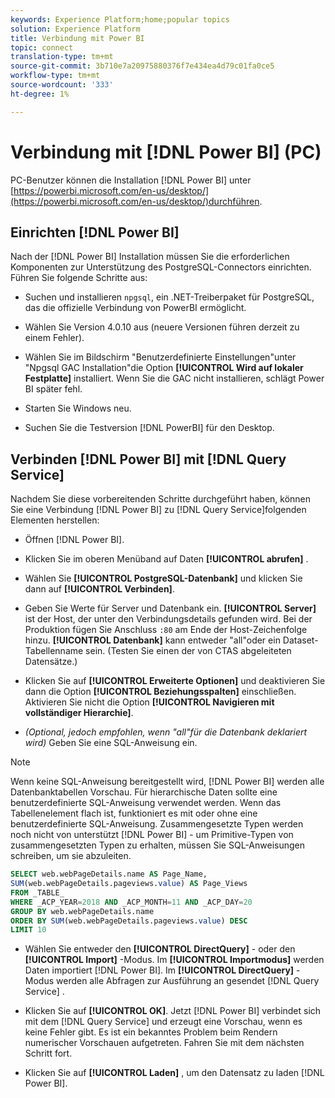 ```yaml
---
keywords: Experience Platform;home;popular topics
solution: Experience Platform
title: Verbindung mit Power BI
topic: connect
translation-type: tm+mt
source-git-commit: 3b710e7a20975880376f7e434ea4d79c01fa0ce5
workflow-type: tm+mt
source-wordcount: '333'
ht-degree: 1%

---
```



# Verbindung mit [!DNL Power BI] (PC)

PC-Benutzer können die Installation [!DNL Power BI] unter [https://powerbi.microsoft.com/en-us/desktop/](https://powerbi.microsoft.com/en-us/desktop/)durchführen.

## Einrichten [!DNL Power BI]

Nach der [!DNL Power BI] Installation müssen Sie die erforderlichen Komponenten zur Unterstützung des PostgreSQL-Connectors einrichten. Führen Sie folgende Schritte aus:

- Suchen und installieren `npgsql`, ein .NET-Treiberpaket für PostgreSQL, das die offizielle Verbindung von PowerBI ermöglicht.

- Wählen Sie Version 4.0.10 aus (neuere Versionen führen derzeit zu einem Fehler).

- Wählen Sie im Bildschirm &quot;Benutzerdefinierte Einstellungen&quot;unter &quot;Npgsql GAC Installation&quot;die Option **[!UICONTROL Wird auf lokaler Festplatte]** installiert. Wenn Sie die GAC nicht installieren, schlägt Power BI später fehl.

- Starten Sie Windows neu.

- Suchen Sie die Testversion [!DNL PowerBI] für den Desktop.

## Verbinden [!DNL Power BI] mit [!DNL Query Service]

Nachdem Sie diese vorbereitenden Schritte durchgeführt haben, können Sie eine Verbindung [!DNL Power BI] zu [!DNL Query Service]folgenden Elementen herstellen:

- Öffnen [!DNL Power BI].

- Klicken Sie im oberen Menüband auf Daten **[!UICONTROL abrufen]** .

- Wählen Sie **[!UICONTROL PostgreSQL-Datenbank]** und klicken Sie dann auf **[!UICONTROL Verbinden]**.

- Geben Sie Werte für Server und Datenbank ein. **[!UICONTROL Server]** ist der Host, der unter den Verbindungsdetails gefunden wird. Bei der Produktion fügen Sie Anschluss `:80` am Ende der Host-Zeichenfolge hinzu. **[!UICONTROL Datenbank]** kann entweder &quot;all&quot;oder ein Dataset-Tabellenname sein. (Testen Sie einen der von CTAS abgeleiteten Datensätze.)

- Klicken Sie auf **[!UICONTROL Erweiterte Optionen]** und deaktivieren Sie dann die Option **[!UICONTROL Beziehungsspalten]** einschließen. Aktivieren Sie nicht die Option **[!UICONTROL Navigieren mit vollständiger Hierarchie]**.

- *(Optional, jedoch empfohlen, wenn &quot;all&quot;für die Datenbank deklariert wird)* Geben Sie eine SQL-Anweisung ein.

>[!NOTE]
>
>Wenn keine SQL-Anweisung bereitgestellt wird, [!DNL Power BI] werden alle Datenbanktabellen Vorschau. Für hierarchische Daten sollte eine benutzerdefinierte SQL-Anweisung verwendet werden. Wenn das Tabellenelement flach ist, funktioniert es mit oder ohne eine benutzerdefinierte SQL-Anweisung. Zusammengesetzte Typen werden noch nicht von unterstützt [!DNL Power BI] - um Primitive-Typen von zusammengesetzten Typen zu erhalten, müssen Sie SQL-Anweisungen schreiben, um sie abzuleiten.

```sql
SELECT web.webPageDetails.name AS Page_Name, 
SUM(web.webPageDetails.pageviews.value) AS Page_Views 
FROM _TABLE_ 
WHERE _ACP_YEAR=2018 AND _ACP_MONTH=11 AND _ACP_DAY=20 
GROUP BY web.webPageDetails.name 
ORDER BY SUM(web.webPageDetails.pageviews.value) DESC 
LIMIT 10
```

- Wählen Sie entweder den **[!UICONTROL DirectQuery]** - oder den **[!UICONTROL Import]** -Modus. Im **[!UICONTROL Importmodus]** werden Daten importiert [!DNL Power BI]. Im **[!UICONTROL DirectQuery]** -Modus werden alle Abfragen zur Ausführung an gesendet [!DNL Query Service] .

- Klicken Sie auf **[!UICONTROL OK]**. Jetzt [!DNL Power BI] verbindet sich mit dem [!DNL Query Service] und erzeugt eine Vorschau, wenn es keine Fehler gibt. Es ist ein bekanntes Problem beim Rendern numerischer Vorschauen aufgetreten. Fahren Sie mit dem nächsten Schritt fort.

- Klicken Sie auf **[!UICONTROL Laden]** , um den Datensatz zu laden [!DNL Power BI].
